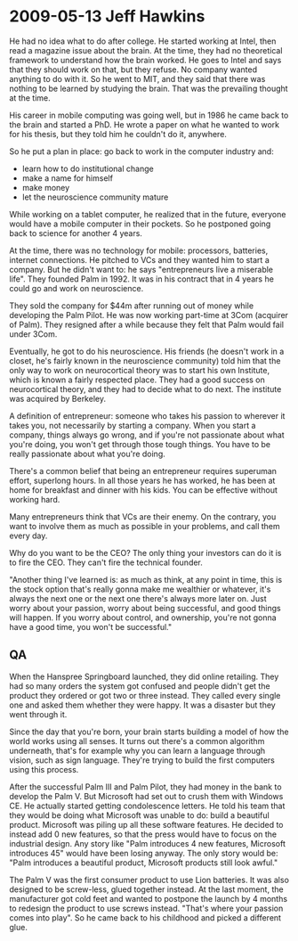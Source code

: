2009-05-13 Jeff Hawkins
=======================

He had no idea what to do after college. He started working at Intel, then read a magazine issue about the brain. At the time, they had no theoretical framework to understand how the brain worked. He goes to Intel and says that they should work on that, but they refuse. No company wanted anything to do with it. So he went to MIT, and they said that there was nothing to be learned by studying the brain. That was the prevailing thought at the time.

His career in mobile computing was going well, but in 1986 he came back to the brain and started a PhD. He wrote a paper on what he wanted to work for his thesis, but they told him he couldn't do it, anywhere.

So he put a plan in place: go back to work in the computer industry and:

- learn how to do institutional change
- make a name for himself
- make money
- let the neuroscience community mature

While working on a tablet computer, he realized that in the future, everyone would have a mobile computer in their pockets. So he postponed going back to science for another 4 years.

At the time, there was no technology for mobile: processors, batteries, internet connections. He pitched to VCs and they wanted him to start a company. But he didn't want to: he says "entrepreneurs live a miserable life". They founded Palm in 1992. It was in his contract that in 4 years he could go and work on neuroscience.

They sold the company for $44m after running out of money while developing the Palm Pilot. He was now working part-time at 3Com (acquirer of Palm). They resigned after a while because they felt that Palm would fail under 3Com.

Eventually, he got to do his neuroscience. His friends (he doesn't work in a closet, he's fairly known in the neuroscience community) told him that the only way to work on neurocortical theory was to start his own Institute, which is known a fairly respected place. They had a good success on neurocortical theory, and they had to decide what to do next. The institute was acquired by Berkeley.

A definition of entrepreneur: someone who takes his passion to wherever it takes you, not necessarily by starting a company. When you start a company, things always go wrong, and if you're not passionate about what you're doing, you won't get through those tough things. You have to be really passionate about what you're doing.

There's a common belief that being an entrepreneur requires superuman effort, superlong hours. In all those years he has worked, he has been at home for breakfast and dinner with his kids. You can be effective without working hard.

Many entrepreneurs think that VCs are their enemy. On the contrary, you want to involve them as much as possible in your problems, and call them every day.

Why do you want to be the CEO? The only thing your investors can do it is to fire the CEO. They can't fire the technical founder.

"Another thing I've learned is: as much as think, at any point in time, this is the stock option that's really gonna make me wealthier or whatever, it's always the next one or the next one there's always more later on. Just worry about your passion, worry about being successful, and good things will happen. If you worry about control, and ownership, you're not gonna have a good time, you won't be successful."

QA
--

When the Hanspree Springboard launched, they did online retailing. They had so many orders the system got confused and people didn't get the product they ordered or got two or three instead. They called every single one and asked them whether they were happy. It was a disaster but they went through it.

Since the day that you're born, your brain starts building a model of how the world works using all senses. It turns out there's a common algorithm underneath, that's for example why you can learn a language through vision, such as sign language. They're trying to build the first computers using this process.

After the successful Palm III and Palm Pilot, they had money in the bank to develop the Palm V. But Microsoft had set out to crush them with Windows CE. He actually started getting condolescence letters. He told his team that they would be doing what Microsoft was unable to do: build a beautiful product. Microsoft was piling up all these software features. He decided to instead add 0 new features, so that the press would have to focus on the industrial design. Any story like "Palm introduces 4 new features, Microsoft introduces 45" would have been losing anyway. The only story would be: "Palm introduces a beautiful product, Microsoft products still look awful."

The Palm V was the first consumer product to use Lion batteries. It was also designed to be screw-less, glued together instead. At the last moment, the manufacturer got cold feet and wanted to postpone the launch by 4 months to redesign the product to use screws instead. "That's where your passion comes into play". So he came back to his childhood and picked a different glue.
